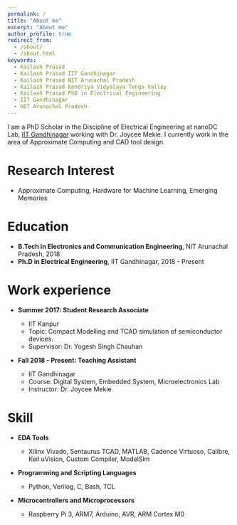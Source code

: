 ```yaml
---
permalink: /
title: "About me"
excerpt: "About me"
author_profile: true
redirect_from: 
  - /about/
  - /about.html
keywords:
  - Kailash Prasad
  - Kailash Prasad IIT Gandhinagar
  - Kailash Prasad NIT Arunachal Pradesh
  - Kailash Prasad Kendriya Vidyalaya Tenga Valley
  - Kailash Prasad PhD in Electrical Engineering
  - IIT Gandhinagar
  - NIT Arunachal Pradesh
---
```


I am a PhD Scholar in the Discipline of Electrical Engineering at nanoDC Lab, [IIT Gandhinagar](http://beta.iitgn.ac.in/?utm_source=iitgn)  working with Dr. Joycee Mekie. I currently work in the area of Approximate Computing and CAD tool design.


Research Interest
======
* Approximate Computing, Hardware for Machine Learning, Emerging Memories

Education
======
* **B.Tech in Electronics and Communication Engineering**, NIT Arunachal Pradesh, 2018
* **Ph.D in Electrical Engineering**, IIT Gandhinagar, 2018 - Present

Work experience
======
* **Summer 2017: Student Research Associate**
  * IIT Kanpur
  * Topic: Compact Modelling and TCAD simulation of semiconductor devices.
  * Supervisor: Dr. Yogesh Singh Chauhan

* **Fall 2018 - Present: Teaching Assistant**
  * IIT Gandhinagar
  * Course: Digital System, Embedded System, Microelectronics Lab
  * Instructor: Dr. Joycee Mekie
  
Skill
======
* **EDA Tools**
  * Xilinx Vivado, Sentaurus TCAD, MATLAB, Cadence Virtuoso, Calibre, Keil uVision, Custom Compiler, ModelSim

* **Programming and Scripting Languages**
  * Python, Verilog, C, Bash, TCL
  
* **Microcontrollers and Microprocessors**
  * Raspberry Pi 3, ARM7, Arduino, AVR, ARM Cortex M0

